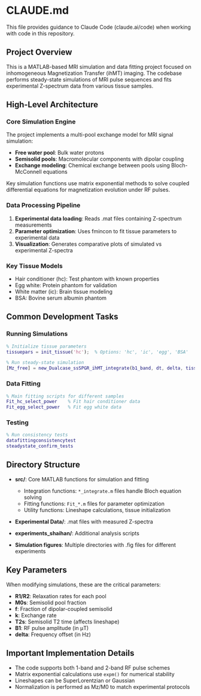 # CLAUDE.md

This file provides guidance to Claude Code (claude.ai/code) when working with code in this repository.

## Project Overview
This is a MATLAB-based MRI simulation and data fitting project focused on inhomogeneous Magnetization Transfer (ihMT) imaging. The codebase performs steady-state simulations of MRI pulse sequences and fits experimental Z-spectrum data from various tissue samples.

## High-Level Architecture

### Core Simulation Engine
The project implements a multi-pool exchange model for MRI signal simulation:
- **Free water pool**: Bulk water protons
- **Semisolid pools**: Macromolecular components with dipolar coupling
- **Exchange modeling**: Chemical exchange between pools using Bloch-McConnell equations

Key simulation functions use matrix exponential methods to solve coupled differential equations for magnetization evolution under RF pulses.

### Data Processing Pipeline
1. **Experimental data loading**: Reads .mat files containing Z-spectrum measurements
2. **Parameter optimization**: Uses fmincon to fit tissue parameters to experimental data
3. **Visualization**: Generates comparative plots of simulated vs experimental Z-spectra

### Key Tissue Models
- Hair conditioner (hc): Test phantom with known properties
- Egg white: Protein phantom for validation
- White matter (ic): Brain tissue modeling
- BSA: Bovine serum albumin phantom

## Common Development Tasks

### Running Simulations
```matlab
% Initialize tissue parameters
tissuepars = init_tissue('hc');  % Options: 'hc', 'ic', 'egg', 'BSA'

% Run steady-state simulation
[Mz_free] = new_Dualcase_ssSPGR_ihMT_integrate(b1_band, dt, delta, tissuepars);
```

### Data Fitting
```matlab
% Main fitting scripts for different samples
Fit_hc_select_power    % Fit hair conditioner data
Fit_egg_select_power   % Fit egg white data
```

### Testing
```matlab
% Run consistency tests
datafittingconsistencytest
steadystate_confirm_tests
```

## Directory Structure

- **src/**: Core MATLAB functions for simulation and fitting
  - Integration functions: `*_integrate.m` files handle Bloch equation solving
  - Fitting functions: `Fit_*.m` files for parameter optimization
  - Utility functions: Lineshape calculations, tissue initialization
  
- **Experimental Data/**: .mat files with measured Z-spectra
- **experiments_shaihan/**: Additional analysis scripts
- **Simulation figures**: Multiple directories with .fig files for different experiments

## Key Parameters

When modifying simulations, these are the critical parameters:
- **R1/R2**: Relaxation rates for each pool
- **M0s**: Semisolid pool fraction
- **f**: Fraction of dipolar-coupled semisolid
- **k**: Exchange rate
- **T2s**: Semisolid T2 time (affects lineshape)
- **B1**: RF pulse amplitude (in μT)
- **delta**: Frequency offset (in Hz)

## Important Implementation Details

- The code supports both 1-band and 2-band RF pulse schemes
- Matrix exponential calculations use `expm()` for numerical stability
- Lineshapes can be SuperLorentzian or Gaussian
- Normalization is performed as Mz/M0 to match experimental protocols